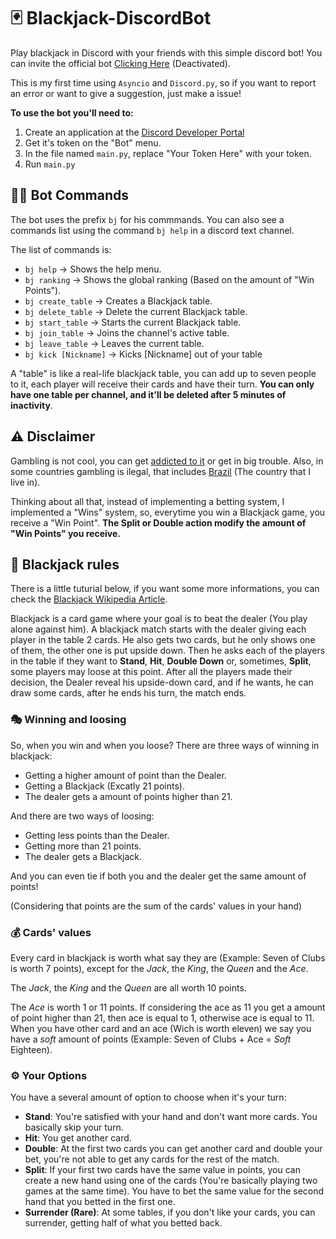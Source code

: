 # 🃏 Blackjack-DiscordBot
 Play blackjack in Discord with your friends with this simple discord bot! You can invite the official bot [Clicking Here](https://discord.com/api/oauth2/authorize?client_id=1116728355484610581&permissions=52288&scope=bot) (Deactivated).

This is my first time using ``Asyncio`` and ``Discord.py``, so if you want to report an error or want to give a suggestion, just make a issue!

**To use the bot you'll need to:**
1. Create an application at the [Discord Developer Portal](discord.com/developers/applications) 
2. Get it's token on the "Bot" menu.
3. In the file named ``main.py``, replace "Your Token Here" with your token.
4. Run ``main.py``

## 🐱‍💻 Bot Commands
The bot uses the prefix ``bj`` for his commmands. You can also see a commands list using the command ``bj help`` in a discord text channel.

The list of commands is:
* ``bj help`` -> Shows the help menu.
* ``bj ranking`` -> Shows the global ranking (Based on the amount of "Win Points").
* ``bj create_table`` -> Creates a Blackjack table.
* ``bj delete_table`` -> Delete the current Blackjack table.
* ``bj start_table`` -> Starts the current Blackjack table.
* ``bj join_table`` -> Joins the channel's active table.
* ``bj leave_table`` -> Leaves the current table.
* ``bj kick [Nickname]`` -> Kicks [Nickname] out of your table

A "table" is like a real-life blackjack table, you can add up to seven people to it, each player will receive their cards and have their turn. **You can only have one table per channel, and it'll be deleted after 5 minutes of inactivity**.

## ⚠️ Disclaimer
Gambling is not cool, you can get [addicted to it](https://en.wikipedia.org/wiki/Problem_gambling) or get in big trouble. Also, in some countries gambling is ilegal, that includes [Brazil](https://pt.wikipedia.org/wiki/Jogos_de_apostas_no_Brasil) (The country that I live in).

Thinking about all that, instead of implementing a betting system, I implemented a "Wins" system, so, everytime you win a Blackjack game, you receive a "Win Point". **The Split or Double action modify the amount of "Win Points" you receive.**

## 📖 Blackjack rules
There is a little tuturial below, if you want some more informations, you can check the [Blackjack Wikipedia Article](https://en.wikipedia.org/wiki/Blackjack).

Blackjack is a card game where your goal is to beat the dealer (You play alone against him). A blackjack match starts with the dealer giving each player in the table 2 cards. He also gets two cards, but he only shows one of them, the other one is put upside down. Then he asks each of the players in the table if they want to **Stand**, **Hit**, **Double Down** or, sometimes, **Split**, some players may loose at this point. After all the players made their decision, the Dealer reveal his upside-down card, and if he wants, he can draw some cards, after he ends his turn, the match ends.

### 🎭 Winning and loosing
So, when you win and when you loose? There are three ways of winning in blackjack:
* Getting a higher amount of point than the Dealer.
* Getting a Blackjack (Excatly 21 points).
* The dealer gets a amount of points higher than 21.

And there are two ways of loosing:
* Getting less points than the Dealer.
* Getting more than 21 points.
* The dealer gets a Blackjack.

And you can even tie if both you and the dealer get the same amount of points!

(Considering that points are the sum of the cards' values in your hand)

### 💰 Cards' values
Every card in blackjack is worth what say they are (Example: Seven of Clubs is worth 7 points), except for the *Jack*, the *King*, the *Queen* and the *Ace*.

The *Jack*, the *King* and the *Queen* are all worth 10 points.

The *Ace* is worth 1 or 11 points. If considering the ace as 11 you get a amount of point higher than 21, then ace is equal to 1, otherwise ace is equal to 11. When you have other card and an ace (Wich is worth eleven) we say you have a *soft* amount of points (Example: Seven of Clubs + Ace = *Soft* Eighteen).

### ⚙️ Your Options
You have a several amount of option to choose when it's your turn:
* **Stand**: You're satisfied with your hand and don't want more cards. You basically skip your turn.
* **Hit**: You get another card.
* **Double**: At the first two cards you can get another card and double your bet, you're not able to get any cards for the rest of the match.
* **Split**: If your first two cards have the same value in points, you can create a new hand using one of the cards (You're basically playing two games at the same time). You have to bet the same value for the second hand that you betted in the first one.
* **Surrender (Rare)**: At some tables, if you don't like your cards, you can surrender, getting half of what you betted back.

